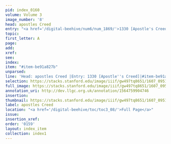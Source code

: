 ```yaml
---
pid: index_0160
volume: Volume 3
image_number: '8'
head: apostles Creed
entry: "<a href='/digital-beehive/num6/num_1869/'>1330 [Apostle's Creed]</a>"
topic:
first_letter: A
page:
add:
xref:
see:
index:
item: "#item-be91a827b"
unparsed:
line: 'Head: apostles Creed |Entry: 1330 [Apostle''s Creed]|#item-be91a827b'
selection: https://stacks.stanford.edu/image/iiif/gw497tq8651/1607_0951/1107,886,516,111/full/0/default.jpg
full_image: https://stacks.stanford.edu/image/iiif/gw497tq8651/1607_0951/full/full/0/default.jpg
annotation_uri: http://dev.llgc.org.uk/annotation/1564759904746
insertion:
thumbnail: https://stacks.stanford.edu/image/iiif/gw497tq8651/1607_0951/1107,886,516,111/150,/0/default.jpg
label: apostles Creed
location: "<a href='/digital-beehive/toc/toc3_08/'>Full Page</a>"
issue:
insertion_xref:
order: '0159'
layout: index_item
collection: index1
---
```

